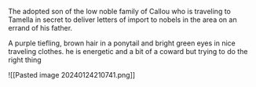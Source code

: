 The adopted son of the low noble family of Callou who is traveling to Tamella in secret to deliver letters of import to nobels in the area on an errand of his father. 

A purple tiefling, brown hair in a ponytail and bright green eyes in nice traveling clothes. he is energetic and a bit of a coward but trying to do the right thing

![[Pasted image 20240124210741.png]]
